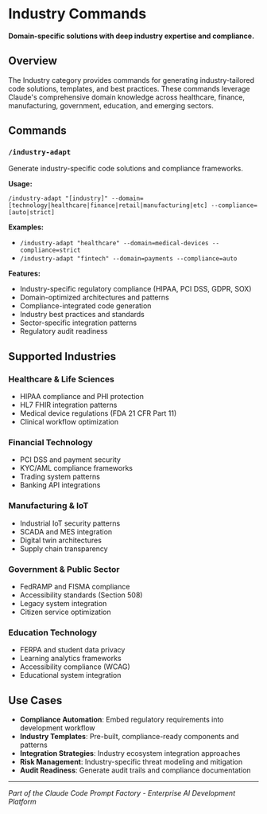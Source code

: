 # Industry Commands

**Domain-specific solutions with deep industry expertise and compliance.**

## Overview

The Industry category provides commands for generating industry-tailored code solutions, templates, and best practices. These commands leverage Claude's comprehensive domain knowledge across healthcare, finance, manufacturing, government, education, and emerging sectors.

## Commands

### `/industry-adapt`
Generate industry-specific code solutions and compliance frameworks.

**Usage:**
```
/industry-adapt "[industry]" --domain=[technology|healthcare|finance|retail|manufacturing|etc] --compliance=[auto|strict]
```

**Examples:**
- `/industry-adapt "healthcare" --domain=medical-devices --compliance=strict`
- `/industry-adapt "fintech" --domain=payments --compliance=auto`

**Features:**
- Industry-specific regulatory compliance (HIPAA, PCI DSS, GDPR, SOX)
- Domain-optimized architectures and patterns
- Compliance-integrated code generation
- Industry best practices and standards
- Sector-specific integration patterns
- Regulatory audit readiness

## Supported Industries

### Healthcare & Life Sciences
- HIPAA compliance and PHI protection
- HL7 FHIR integration patterns
- Medical device regulations (FDA 21 CFR Part 11)
- Clinical workflow optimization

### Financial Technology
- PCI DSS and payment security
- KYC/AML compliance frameworks
- Trading system patterns
- Banking API integrations

### Manufacturing & IoT
- Industrial IoT security patterns
- SCADA and MES integration
- Digital twin architectures
- Supply chain transparency

### Government & Public Sector
- FedRAMP and FISMA compliance
- Accessibility standards (Section 508)
- Legacy system integration
- Citizen service optimization

### Education Technology
- FERPA and student data privacy
- Learning analytics frameworks
- Accessibility compliance (WCAG)
- Educational system integration

## Use Cases

- **Compliance Automation**: Embed regulatory requirements into development workflow
- **Industry Templates**: Pre-built, compliance-ready components and patterns
- **Integration Strategies**: Industry ecosystem integration approaches
- **Risk Management**: Industry-specific threat modeling and mitigation
- **Audit Readiness**: Generate audit trails and compliance documentation

---
*Part of the Claude Code Prompt Factory - Enterprise AI Development Platform* 